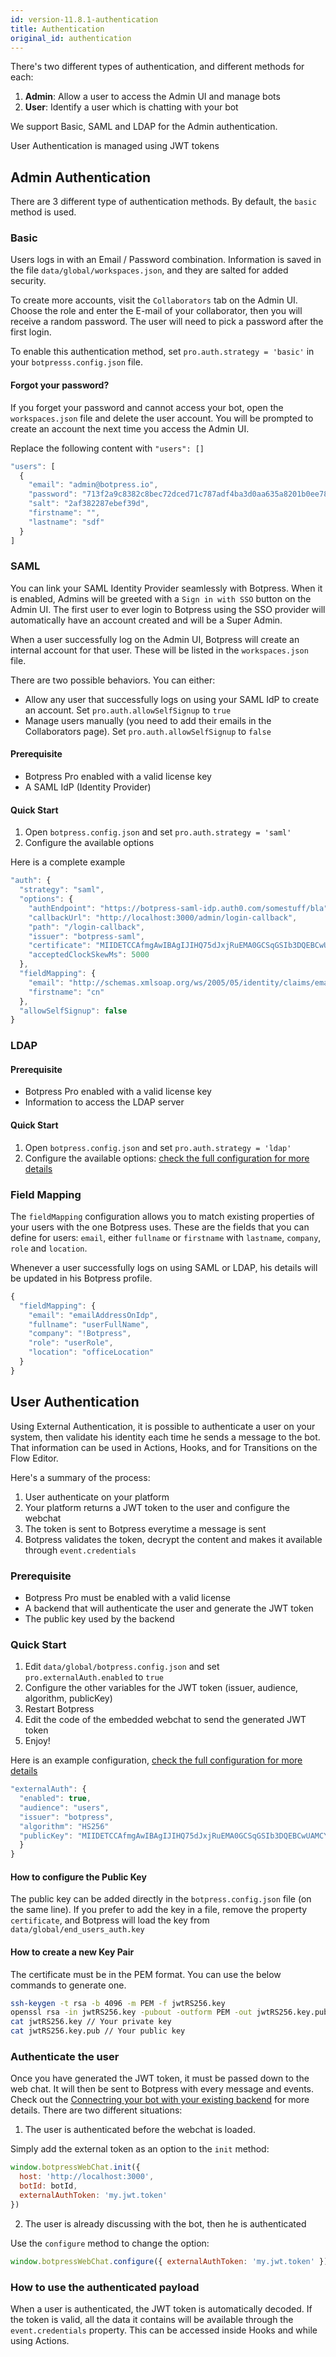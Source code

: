 ```yaml
---
id: version-11.8.1-authentication
title: Authentication
original_id: authentication
---
```


There's two different types of authentication, and different methods for each:

1. **Admin**: Allow a user to access the Admin UI and manage bots
2. **User**: Identify a user which is chatting with your bot

We support Basic, SAML and LDAP for the Admin authentication.

User Authentication is managed using JWT tokens

## Admin Authentication

There are 3 different type of authentication methods. By default, the `basic` method is used.

### Basic

Users logs in with an Email / Password combination. Information is saved in the file `data/global/workspaces.json`, and they are salted for added security.

To create more accounts, visit the `Collaborators` tab on the Admin UI. Choose the role and enter the E-mail of your collaborator, then you will receive a random password. The user will need to pick a password after the first login.

To enable this authentication method, set `pro.auth.strategy = 'basic'` in your `botpresss.config.json` file.

#### Forgot your password?

If you forget your password and cannot access your bot, open the `workspaces.json` file and delete the user account. You will be prompted to create an account the next time you access the Admin UI.

Replace the following content with `"users": []`

```js
"users": [
  {
    "email": "admin@botpress.io",
    "password": "713f2a9c8382c8bec72dced71c787adf4ba3d0aa635a8201b0ee78700758919b4eb042ac4f2c8848bbdde05a734185f85903426b6fbc0fe8c76493e28bbcc7b3",
    "salt": "2af382287ebef39d",
    "firstname": "",
    "lastname": "sdf"
  }
]
```

### SAML

You can link your SAML Identity Provider seamlessly with Botpress. When it is enabled, Admins will be greeted with a `Sign in with SSO` button on the Admin UI. The first user to ever login to Botpress using the SSO provider will automatically have an account created and will be a Super Admin.

When a user successfully log on the Admin UI, Botpress will create an internal account for that user. These will be listed in the `workspaces.json` file.

There are two possible behaviors. You can either:

- Allow any user that successfully logs on using your SAML IdP to create an account. Set `pro.auth.allowSelfSignup` to `true`
- Manage users manually (you need to add their emails in the Collaborators page). Set `pro.auth.allowSelfSignup` to `false`

#### Prerequisite

- Botpress Pro enabled with a valid license key
- A SAML IdP (Identity Provider)

#### Quick Start

1. Open `botpress.config.json` and set `pro.auth.strategy = 'saml'`
2. Configure the available options

Here is a complete example

```js
"auth": {
  "strategy": "saml",
  "options": {
    "authEndpoint": "https://botpress-saml-idp.auth0.com/somestuff/bla",
    "callbackUrl": "http://localhost:3000/admin/login-callback",
    "path": "/login-callback",
    "issuer": "botpress-saml",
    "certificate": "MIIDETCCAfmgAwIBAgIJIHQ75dJxjRuEMA0GCSqGSIb3DQEBCwUAMCYxJDAiBgNVBAMTG2JvdHByZXNzLXNhbWwtaWRwLmF1dGgwLmNvbTAeFw0xOTAxMTUxNTAzMDFaFw0zMjA5MjMxNTAzMDFaMCYxJDAiBgNVBAMTG2JvdHByZXNzLXNhbWwtaWRwLmF1dGgwLmNvbTCCASIwDQYJKoZIhvcNAQEBBQADggEPADCCAQoCggEBAMUHXzCG3c4iSyU1N1Nzu8LsEIQ8tj5SHG+VtHrhWyfdckq5nP2wy/u6Tt20pdOx+4zu1718x2xVPMwFN9M2uUSJaY6vIXfHofKyn1htuYYzOklLZmnrLX4Pm7YHE2SubAsuwg6e7/sgIZ06T",
    "acceptedClockSkewMs": 5000
  },
  "fieldMapping": {
    "email": "http://schemas.xmlsoap.org/ws/2005/05/identity/claims/emailaddress",
    "firstname": "cn"
  },
  "allowSelfSignup": false
}
```

### LDAP

#### Prerequisite

- Botpress Pro enabled with a valid license key
- Information to access the LDAP server

#### Quick Start

1. Open `botpress.config.json` and set `pro.auth.strategy = 'ldap'`
2. Configure the available options: [check the full configuration for more details](https://github.com/botpress/botpress/blob/master/src/bp/core/config/botpress.config.ts)

### Field Mapping

The `fieldMapping` configuration allows you to match existing properties of your users with the one Botpress uses. These are the fields that you can define for users: `email`, either `fullname` or `firstname` with `lastname`, `company`, `role` and `location`.

Whenever a user successfully logs on using SAML or LDAP, his details will be updated in his Botpress profile.

```js
{
  "fieldMapping": {
    "email": "emailAddressOnIdp",
    "fullname": "userFullName",
    "company": "!Botpress",
    "role": "userRole",
    "location": "officeLocation"
  }
}
```

## User Authentication

Using External Authentication, it is possible to authenticate a user on your system, then validate his identity each time he sends a message to the bot. That information can be used in Actions, Hooks, and for Transitions on the Flow Editor.

Here's a summary of the process:

1. User authenticate on your platform
2. Your platform returns a JWT token to the user and configure the webchat
3. The token is sent to Botpress everytime a message is sent
4. Botpress validates the token, decrypt the content and makes it available through `event.credentials`

### Prerequisite

- Botpress Pro must be enabled with a valid license
- A backend that will authenticate the user and generate the JWT token
- The public key used by the backend

### Quick Start

1. Edit `data/global/botpress.config.json` and set `pro.externalAuth.enabled` to `true`
2. Configure the other variables for the JWT token (issuer, audience, algorithm, publicKey)
3. Restart Botpress
4. Edit the code of the embedded webchat to send the generated JWT token
5. Enjoy!

Here is an example configuration, [check the full configuration for more details](https://github.com/botpress/botpress/blob/master/src/bp/core/config/botpress.config.ts)

```js
"externalAuth": {
  "enabled": true,
  "audience": "users",
  "issuer": "botpress",
  "algorithm": "HS256"
  "publicKey": "MIIDETCCAfmgAwIBAgIJIHQ75dJxjRuEMA0GCSqGSIb3DQEBCwUAMCYxJDAiBgNVBAMTG2JvdHByZXNzLXNhbWwtaWRwLmF1dGgwLmNvbTAeFw0xOTAxMTUxNTAzMDFaFw0zMjA5MjMxNTAzMDFaMCYxJDAiBgNVBAMTG2JvdHByZXNzLXNhbWwtaWRwLmF1dGgwLmNvbTCCASIwDQYJKoZIhvcNAQEBBQADggEPADCCAQoCggEBAMUHXzCG3c4iSyU1N1Nzu8LsEIQ8tj5SHG+VtHrhWyfdckq5nP2wy/u6Tt20pdOx+4zu1718x2xVPMwFN9M2uUSJaY6vIXfHofKyn1htuYYzOklLZmnrLX4Pm7YHE2SubAsuwg6e7/sgIZ06T",
  }
}
```

#### How to configure the Public Key

The public key can be added directly in the `botpress.config.json` file (on the same line). If you prefer to add the key in a file, remove the property `certificate`, and Botpress will load the key from `data/global/end_users_auth.key`

#### How to create a new Key Pair

The certificate must be in the PEM format. You can use the below commands to generate one.

```bash
ssh-keygen -t rsa -b 4096 -m PEM -f jwtRS256.key
openssl rsa -in jwtRS256.key -pubout -outform PEM -out jwtRS256.key.pub
cat jwtRS256.key // Your private key
cat jwtRS256.key.pub // Your public key
```

### Authenticate the user

Once you have generated the JWT token, it must be passed down to the web chat. It will then be sent to Botpress with every message and events. Check out the [Connectring your bot with your existing backend](../tutorials/existing-backend) for more details. There are two different situations:

1. The user is authenticated before the webchat is loaded.

Simply add the external token as an option to the `init` method:

```js
window.botpressWebChat.init({
  host: 'http://localhost:3000',
  botId: botId,
  externalAuthToken: 'my.jwt.token'
})
```

2. The user is already discussing with the bot, then he is authenticated

Use the `configure` method to change the option:

```js
window.botpressWebChat.configure({ externalAuthToken: 'my.jwt.token' })
```

### How to use the authenticated payload

When a user is authenticated, the JWT token is automatically decoded. If the token is valid, all the data it contains will be available through the `event.credentials` property. This can be accessed inside Hooks and while using Actions.
